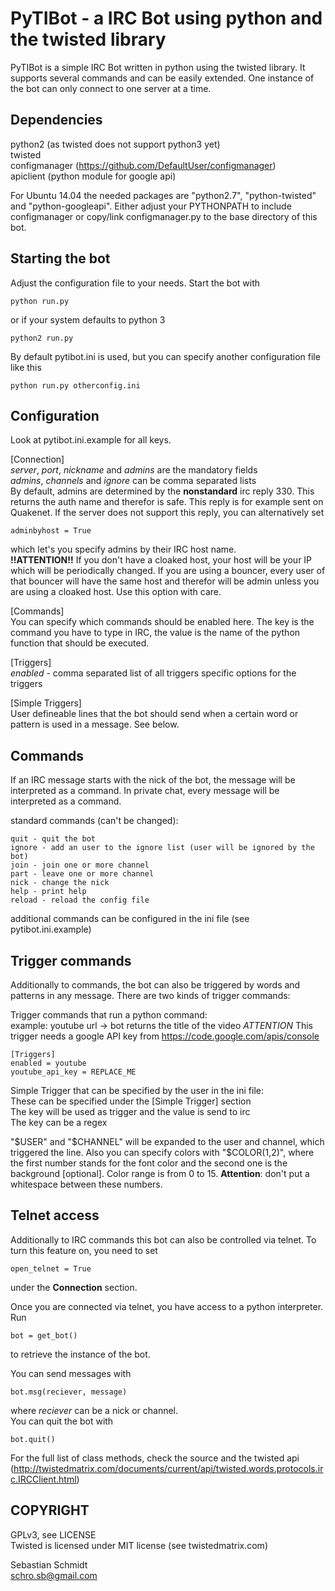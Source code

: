 PyTIBot - a IRC Bot using python and the twisted library
========================================================
PyTIBot is a simple IRC Bot written in python using the twisted library.
It supports several commands and can be easily extended. One instance of the
bot can only connect to one server at a time.


Dependencies
------------
python2 (as twisted does not support python3 yet)<br/>
twisted<br/>
configmanager (https://github.com/DefaultUser/configmanager)<br/>
apiclient (python module for google api)

For Ubuntu 14.04 the needed packages are "python2.7", "python-twisted" and "python-googleapi".
Either adjust your PYTHONPATH to include configmanager or copy/link
configmanager.py to the base directory of this bot.

Starting the bot
----------------
Adjust the configuration file to your needs.
Start the bot with
```
python run.py
```
or if your system defaults to python 3
```
python2 run.py
```
By default pytibot.ini is used, but you can specify another configuration
file like this
```
python run.py otherconfig.ini
```


Configuration
-------------
Look at pytibot.ini.example for all keys.

[Connection]<br/>
*server*, *port*, *nickname* and *admins* are the mandatory fields<br/>
*admins*, *channels* and *ignore* can be comma separated lists<br/>
By default, admins are determined by the **nonstandard** irc reply 330. This
returns the auth name and therefor is safe. This reply is for example sent on
Quakenet. If the server does not support this reply, you can alternatively set
```
adminbyhost = True
```
which let's you specify admins by their IRC host name.<br/>
**!!ATTENTION!!**
If you don't have a cloaked host, your host will be your IP which will be
periodically changed. If you are using a bouncer, every user of that bouncer
will have the same host and therefor will be admin unless you are using a
cloaked host. Use this option with care.

[Commands]<br/>
You can specify which commands should be enabled here.
The key is the command you have to type in IRC, the value is the name of the
python function that should be executed.

[Triggers]<br/>
*enabled* - comma separated list of all triggers
specific options for the triggers

[Simple Triggers]<br/>
User defineable lines that the bot should send when a certain word or pattern
is used in a message. See below.


Commands
--------
If an IRC message starts with the nick of the bot, the message will be
interpreted as a command. In private chat, every message will be interpreted
as a command.

standard commands (can't be changed):
```
quit - quit the bot
ignore - add an user to the ignore list (user will be ignored by the bot)
join - join one or more channel
part - leave one or more channel
nick - change the nick
help - print help
reload - reload the config file
```

additional commands can be configured in the ini file (see pytibot.ini.example)


Trigger commands
----------------
Additionally to commands, the bot can also be triggered by words and patterns
in any message. There are two kinds of trigger commands:

Trigger commands that run a python command:<br/>
example: youtube url -> bot returns the title of the video
*ATTENTION* This trigger needs a google API key from https://code.google.com/apis/console
```
[Triggers]
enabled = youtube
youtube_api_key = REPLACE_ME
```

Simple Trigger that can be specified by the user in the ini file:<br/>
These can be specified under the [Simple Trigger] section<br/>
The key will be used as trigger and the value is send to irc<br/>
The key can be a regex

"$USER" and "$CHANNEL" will be expanded to the user and channel, which triggered
the line. Also you can specify colors with "$COLOR(1,2)", where the first number
stands for the font color and the second one is the background [optional]. Color
range is from 0 to 15.
**Attention**: don't put a whitespace between these numbers.


Telnet access
-------------
Additionally to IRC commands this bot can also be controlled via telnet.
To turn this feature on, you need to set
```
open_telnet = True
```
under the **Connection** section.

Once you are connected via telnet, you have access to a python interpreter. Run
```
bot = get_bot()
```
to retrieve the instance of the bot.

You can send messages with
```
bot.msg(reciever, message)
```
where *reciever* can be a nick or channel.<br/>
You can quit the bot with
```
bot.quit()
```
For the full list of class methods, check the source and the twisted api
(http://twistedmatrix.com/documents/current/api/twisted.words.protocols.irc.IRCClient.html)


COPYRIGHT
---------
GPLv3, see LICENSE<br/>
Twisted is licensed under MIT license (see twistedmatrix.com)

Sebastian Schmidt<br/>
schro.sb@gmail.com
